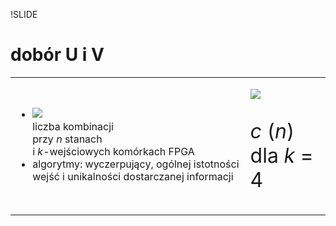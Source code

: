 !SLIDE

# dobór U i V

<table class='lay'>
  <tr>
    <td>
      <ul>
        <li><img src='image/algorithms/combinations.png' /><br />liczba kombinacji<br />przy <i>n</i> stanach<br />i <i>k</i>-wejściowych komórkach FPGA</li>
        <li>algorytmy: wyczerpujący, ogólnej istotności wejść i unikalności dostarczanej informacji</li>
      </ul>
    </td>
    <td>
      <p><img src='image/algorithms/uv.png' /></p>
      <p style='font-size: 2em; margin-top: 1em;'><i>c </i>(<i>n</i>) dla <i>k</i> = 4</p>
    </td>
  </tr>
</table>
